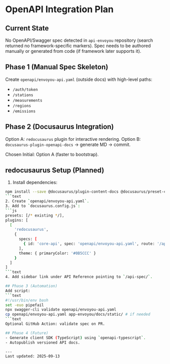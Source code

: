 # OpenAPI Integration Plan

## Current State
No OpenAPI/Swagger spec detected in `api-envoyou` repository (search returned no framework-specific markers). Spec needs to be authored manually or generated from code (if framework later supports it).

## Phase 1 (Manual Spec Skeleton)
Create `openapi/envoyou-api.yaml` (outside docs) with high-level paths:
- `/auth/token`
- `/stations`
- `/measurements`
- `/regions`
- `/emissions`

## Phase 2 (Docusaurus Integration)
Option A: `redocusaurus` plugin for interactive rendering.
Option B: `docusaurus-plugin-openapi-docs` -> generate MD -> commit.

Chosen Initial: Option A (faster to bootstrap).

## redocusaurus Setup (Planned)
1. Install dependencies:
```bash
npm install --save @docusaurus/plugin-content-docs @docusaurus/preset-classic redocusaurus
```text
2. Create `openapi/envoyou-api.yaml`.
3. Add to `docusaurus.config.js`:
```js
presets: [/* existing */],
plugins: [
  [
    'redocusaurus',
    {
      specs: [
        { id: 'core-api', spec: 'openapi/envoyou-api.yaml', route: '/api-spec/' }
      ],
      theme: { primaryColor: '#0B5CCC' }
    }
  ]
]
```text
4. Add sidebar link under API Reference pointing to `/api-spec/`.

## Phase 3 (Automation)
Add script:
```text
#!/usr/bin/env bash
set -euo pipefail
npx swagger-cli validate openapi/envoyou-api.yaml
cp openapi/envoyou-api.yaml app-envoyou/docs/static/ # if needed
```text
Optional GitHub Action: validate spec on PR.

## Phase 4 (Future)
- Generate client SDK (TypeScript) using `openapi-typescript`.
- Autopublish versioned API docs.

---
Last updated: 2025-09-13

